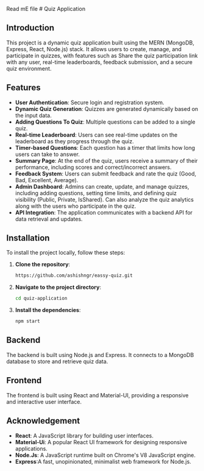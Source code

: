 Read mE file # Quiz Application

## Introduction
This project is a dynamic quiz application built using the MERN (MongoDB, Express, React, Node.js) stack. It allows users to create, manage, and participate in quizzes, with features such as Share the quiz participation link with any user, real-time leaderboards, feedback submission, and a secure quiz environment.

## Features
- **User Authentication**: Secure login and registration system.
- **Dynamic Quiz Generation**: Quizzes are generated dynamically based on the input data.
- **Adding Questions To Quiz**: Multiple questions can be added to a single quiz. 
- **Real-time Leaderboard**: Users can see real-time updates on the leaderboard as they progress through the quiz.
- **Timer-based Questions**: Each question has a timer that limits how long users can take to answer.
- **Summary Page**: At the end of the quiz, users receive a summary of their performance, including scores and correct/incorrect answers.
- **Feedback System**: Users can submit feedback and rate the quiz (Good, Bad, Excellent, Average).
- **Admin Dashboard**: Admins can create, update, and manage quizzes, including adding questions, setting time limits, and defining quiz visibility (Public, Private, IsShared). Can also analyze the quiz analytics along with the users who participate in the quiz.
- **API Integration**: The application communicates with a backend API for data retrieval and updates.

## Installation
To install the project locally, follow these steps:

1. **Clone the repository**:
   ```bash
   https://github.com/ashishngr/eassy-quiz.git
2. **Navigate to the project directory**:
   ```bash
   cd quiz-application
3. **Install the dependencies**:
   ```bash
   npm start

## Backend
The backend is built using Node.js and Express. It connects to a MongoDB database to store and retrieve quiz data.

## Frontend 
The frontend is built using React and Material-UI, providing a responsive and interactive user interface.

## Acknowledgement 
- **React**: A JavaScript library for building user interfaces.
- **Material-Ui**: A popular React UI framework for designing responsive applications.
- **Node.Js**: A JavaScript runtime built on Chrome's V8 JavaScript engine.
- **Express**:A fast, unopinionated, minimalist web framework for Node.js.
  
